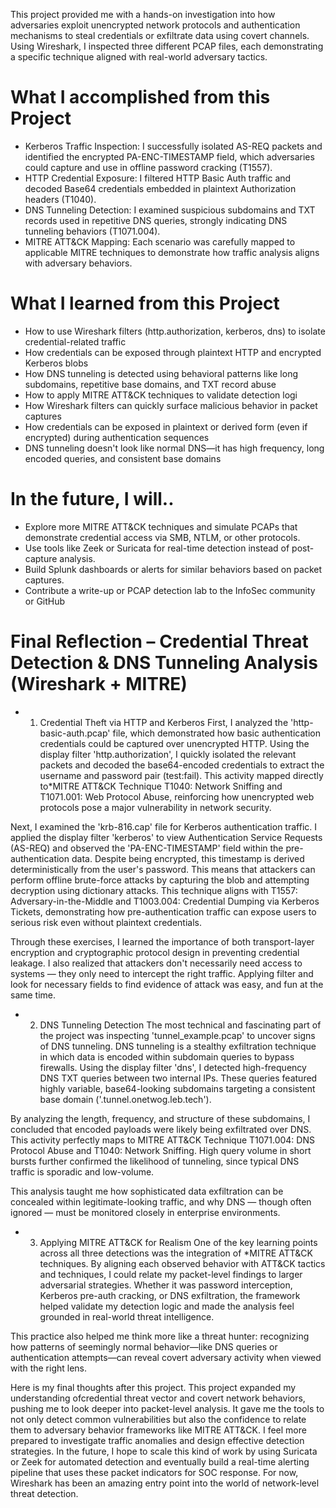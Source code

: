 This project provided me with a hands-on investigation into how adversaries exploit unencrypted network protocols and authentication mechanisms to steal credentials or exfiltrate data using covert channels. Using Wireshark, I inspected three different PCAP files, each demonstrating a specific technique aligned with real-world adversary tactics.     


# What I accomplished from this Project 
- Kerberos Traffic Inspection: I successfully isolated AS-REQ packets and identified the encrypted PA-ENC-TIMESTAMP field, which adversaries could capture and use in offline password cracking (T1557).
- HTTP Credential Exposure: I filtered HTTP Basic Auth traffic and decoded Base64 credentials embedded in plaintext Authorization headers (T1040).
- DNS Tunneling Detection: I examined suspicious subdomains and TXT records used in repetitive DNS queries, strongly indicating DNS tunneling behaviors (T1071.004).
- MITRE ATT&CK Mapping: Each scenario was carefully mapped to applicable MITRE techniques to demonstrate how traffic analysis aligns with adversary behaviors. 
 

# What I learned from this Project  
- How to use Wireshark filters (http.authorization, kerberos, dns) to isolate credential-related traffic
- How credentials can be exposed through plaintext HTTP and encrypted Kerberos blobs
- How DNS tunneling is detected using behavioral patterns like long subdomains, repetitive base domains, and TXT record abuse
- How to apply MITRE ATT&CK techniques to validate detection logi
- How Wireshark filters can quickly surface malicious behavior in packet captures
- How credentials can be exposed in plaintext or derived form (even if encrypted) during authentication sequences
- DNS tunneling doesn't look like normal DNS—it has high frequency, long encoded queries, and consistent base domains

# In the future, I will.. 
- Explore more MITRE ATT&CK techniques and simulate PCAPs that demonstrate credential access via SMB, NTLM, or other protocols.
- Use tools like Zeek or Suricata for real-time detection instead of post-capture analysis.
- Build Splunk dashboards or alerts for similar behaviors based on packet captures. 
- Contribute a write-up or PCAP detection lab to the InfoSec community or GitHub 




# Final Reflection – Credential Threat Detection & DNS Tunneling Analysis (Wireshark + MITRE) 

* 1. Credential Theft via HTTP and Kerberos
First, I analyzed the 'http-basic-auth.pcap' file, which demonstrated how basic authentication credentials could be captured over unencrypted HTTP. Using the display filter 'http.authorization', I quickly isolated the relevant packets and decoded the base64-encoded credentials to extract the username and password pair (test:fail). This activity mapped directly to*MITRE ATT&CK Technique T1040: Network Sniffing and T1071.001: Web Protocol Abuse, reinforcing how unencrypted web protocols pose a major vulnerability in network security.

Next, I examined the 'krb-816.cap' file for Kerberos authentication traffic. I applied the display filter 'kerberos' to view Authentication Service Requests (AS-REQ) and observed the 'PA-ENC-TIMESTAMP' field within the pre-authentication data. 
Despite being encrypted, this timestamp is derived deterministically from the user's password. This means that attackers can perform offline brute-force attacks by capturing the blob and attempting decryption using dictionary attacks. This technique aligns with T1557: Adversary-in-the-Middle and T1003.004: Credential Dumping via Kerberos Tickets, demonstrating how pre-authentication traffic can expose users to serious risk even without plaintext credentials.

Through these exercises, I learned the importance of both transport-layer encryption and cryptographic protocol design in preventing credential leakage. I also realized that attackers don't necessarily need access to systems — they only need to intercept the right traffic. Applying filter and look for necessary fields to find evidence of attack was easy, and fun at the same time. 


* 2. DNS Tunneling Detection
The most technical and fascinating part of the project was inspecting 'tunnel_example.pcap' to uncover signs of DNS tunneling. DNS tunneling is a stealthy exfiltration technique in which data is encoded within subdomain queries to bypass firewalls. Using the display filter 'dns', I detected high-frequency DNS TXT queries between two internal IPs. These queries featured highly variable, base64-looking subdomains targeting a consistent base domain ('.tunnel.onetwog.leb.tech').

By analyzing the length, frequency, and structure of these subdomains, I concluded that encoded payloads were likely being exfiltrated over DNS. This activity perfectly maps to MITRE ATT&CK Technique T1071.004: DNS Protocol Abuse and T1040: Network Sniffing. High query volume in short bursts further confirmed the likelihood of tunneling, since typical DNS traffic is sporadic and low-volume.

This analysis taught me how sophisticated data exfiltration can be concealed within legitimate-looking traffic, and why DNS — though often ignored — must be monitored closely in enterprise environments.

* 3. Applying MITRE ATT&CK for Realism
One of the key learning points across all three detections was the integration of *MITRE ATT&CK techniques. By aligning each observed behavior with ATT&CK tactics and techniques, I could relate my packet-level findings to larger adversarial strategies. Whether it was password interception, Kerberos pre-auth cracking, or DNS exfiltration, the framework helped validate my detection logic and made the analysis feel grounded in real-world threat intelligence.

This practice also helped me think more like a threat hunter: recognizing how patterns of seemingly normal behavior—like DNS queries or authentication attempts—can reveal covert adversary activity when viewed with the right lens.

Here is my final thoughts after this project. 
This project expanded my understanding ofcredential threat vector and covert network behaviors, pushing me to look deeper into packet-level analysis. It gave me the tools to not only detect common vulnerabilities but also the confidence to relate them to adversary behavior frameworks like MITRE ATT&CK. 
I feel more prepared to investigate traffic anomalies and design effective detection strategies.
In the future, I hope to scale this kind of work by using Suricata or Zeek for automated detection and eventually build a real-time alerting pipeline that uses these packet indicators for SOC response. For now, Wireshark has been an amazing entry point into the world of network-level threat detection.
 